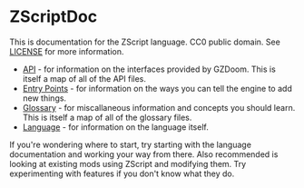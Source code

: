 # ZScriptDoc

This is documentation for the ZScript language. CC0 public domain. See
[LICENSE](LICENSE.txt) for more information.

* [API](api.md) - for information on the interfaces provided by GZDoom. This is itself a map of all of the API files.
* [Entry Points](entry.md) - for information on the ways you can tell the engine to add new things.
* [Glossary](glossary.md) - for miscallaneous information and concepts you should learn. This is itself a map of all of the glossary files.
* [Language](language.md) - for information on the language itself.

If you're wondering where to start, try starting with the language
documentation and working your way from there. Also recommended is looking at
existing mods using ZScript and modifying them. Try experimenting with
features if you don't know what they do.

<!-- EOF -->
